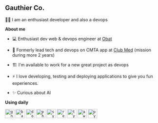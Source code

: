 ## Gauthier Co.

🙋‍♂️ I am an enthusiast developer and also a devops

**About me**

- 💻 Enthusiast dev web & devops engineer at [Obat](https://obat.fr)

- 👷 Formerly lead tech and devops on CMTA app at [Club Med](https://www.clubmed.fr/) (mission during more 2 years)

- 🏗️ I'm available to work for a new great project as devops

- ⚡ I love developing, testing and deploying applications to give you fun experiences.

- ✨ Curious about AI


**Using daily**

<code style="background-color: transparent;"><img height="30" src="https://github.com/Y0D4RK/Y0D4RK/assets/16003465/518eac03-1248-4169-868b-94e2a30ccc1e" title="gnu/linux"></code>
<code style="background-color: transparent;"><img height="30" src="https://github.com/Y0D4RK/Y0D4RK/assets/16003465/cf0cd791-667e-4c52-b28c-353b4afa63fd" title="bash"></code>
<code style="background-color: transparent;"><img height="30" src="https://github.com/Y0D4RK/Y0D4RK/assets/16003465/efce5cb6-7d9f-4fb1-b327-d518bd21da62" title="docker"></code>
<code style="background-color: transparent;"><img height="30" src="https://github.com/Y0D4RK/Y0D4RK/assets/16003465/126bb2f4-8b56-4f30-8354-ff6c7b24729d" title="php"></code>
<code style="background-color: transparent;"><img height="30" src="https://github.com/Y0D4RK/Y0D4RK/assets/16003465/4a08229f-a66e-4fa3-87ae-2fceef13ae14" title="symfony"></code>
<code style="background-color: transparent;"><img height="30" src="https://github.com/Y0D4RK/Y0D4RK/assets/16003465/71a6d8ae-1c68-46e8-a0af-73a563dc3a3a" title="react"></code>
<code style="background-color: transparent;"><img height="30" src="https://github.com/Y0D4RK/Y0D4RK/assets/16003465/77812b1c-d685-4aef-b119-e9a38b8e6504" title="typescript"></code>
<code style="background-color: transparent;"><img height="30" src="https://github.com/Y0D4RK/Y0D4RK/assets/16003465/80492168-ca26-4ccf-8610-9a33d937b582" title="aws"></code>
<code style="background-color: transparent;"><img height="30" src="https://github.com/Y0D4RK/Y0D4RK/assets/16003465/1931c34c-5dd1-45fd-9e42-33933502314a" title="python"></code>

<!--
| <a href="https://github.com/Y0D4RK"><img align="center" src="https://github-readme-stats.vercel.app/api?username=Y0D4RK&show_icons=true&include_all_commits=true&count_private=true&hide=contribs,issues&theme=buefy&hide_border=true" alt="Y0D4RK's github stats" /></a> | <a href="https://github.com/Y0D4RK"><img align="center" src="https://github-readme-stats.vercel.app/api/top-langs/?username=Y0D4RK&layout=compact&theme=buefy&hide_border=true" /></a> |
| ------------- | ------------- |
-->
